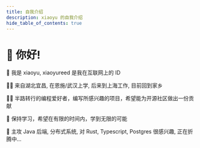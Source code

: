 ```yaml
---
title: 自我介绍
description: xiaoyu 的自我介绍
hide_table_of_contents: true
---
```


# 👋 你好! 

🧑 我是 xiaoyu, xiaoyureed 是我在互联网上的 ID

🦶🏻 来自湖北宜昌, 在恩施/武汉上学, 后来到上海工作, 目前回到家乡

👨‍💻 半路转行的编程爱好者，编写所感兴趣的项目，希望能为开源社区做出一份贡献

🌱 保持学习，希望在有限的时间内，学到无限的可能

🚀 主攻 Java 后端, 分布式系统, 对 Rust, Typescript, Postgres 很感兴趣, 正在折腾中...
